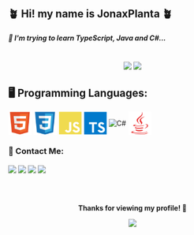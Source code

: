## 🪴 Hi! my name is JonaxPlanta 🪴

##### 📖 I'm trying to learn TypeScript, Java and C#...

<br>

<div align="center">
	<img height="180em" src="https://github-readme-stats.vercel.app/api?username=jonaxplanta&count_private=true&theme=gotham#gh-dark-mode-only"/>
	<img height="180em" src="https://github-readme-stats.vercel.app/api/top-langs/?username=jonaxplanta&layout=compact&langs_count=7&theme=gotham"/>
</div>


## 🖥️ Programming Languages:

<div>
	<div>
		<img align="center" width="47em" alt="Html" src="https://raw.githubusercontent.com/devicons/devicon/master/icons/html5/html5-original.svg">
		<img align="center" width="47em" alt="CSS" src="https://raw.githubusercontent.com/devicons/devicon/master/icons/css3/css3-original.svg">
		<img align="center" width="47em" alt="javascript" src="https://raw.githubusercontent.com/devicons/devicon/master/icons/javascript/javascript-plain.svg">
		<img align="center" width="47em" alt="typescript" src="https://raw.githubusercontent.com/devicons/devicon/master/icons/typescript/typescript-plain.svg">
        	<img align="center" width="47em" alt="C#" src="https://cdn.jsdelivr.net/gh/devicons/devicon/icons/csharp/csharp-original.svg">
		<img align="center" width="47em" alt="java" src="https://raw.githubusercontent.com/devicons/devicon/master/icons/java/java-plain.svg">
	</div>
 </div>
 
### 📱 Contact Me:

<div>
  <a href="mailto:joaoplayer247@gmail.com" ><img align="center" src="https://img.shields.io/badge/Gmail-D14836?style=for-the-badge&logo=gmail&logoColor=white"></a>
  <a href="https://www.instagram.com/jonaxplanta/" ><img align="center" src="https://img.shields.io/badge/Instagram-E4405F?style=for-the-badge&logo=instagram&logoColor=white"></a>
  <a href="https://www.linkedin.com/in/jo%C3%A3o-flores-610444327/" ><img align="center" src="https://img.shields.io/badge/LinkedIn-0077B5?style=for-the-badge&logo=linkedin&logoColor=white"></a>
  <a href="https://discordapp.com/users/jonaxplanta" ><img align="center" src="https://img.shields.io/badge/Discord-5865F2?style=for-the-badge&logo=discord&logoColor=white"></a>
</div>

<br><br>

<div align="center">
	<p> <b>Thanks for viewing my profile! 👋</b></p>
	<img width="26%" src="https://media.giphy.com/media/cT6uTXSKabqcE/giphy.gif?cid=790b76117eb9hdnhmu211ssppwuyemq229apfg33hznu67lm&ep=v1_gifs_search&rid=giphy.gif">
</div>
